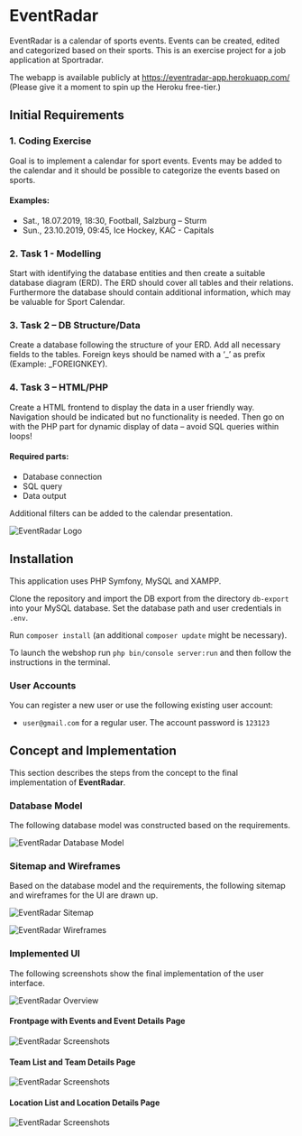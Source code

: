 # EventRadar

EventRadar is a calendar of sports events. Events can be created, edited and categorized based on their sports. This is an exercise project for a job application at Sportradar.

The webapp is available publicly at https://eventradar-app.herokuapp.com/
(Please give it a moment to spin up the Heroku free-tier.)

## Initial Requirements

### 1. Coding Exercise
Goal is to implement a calendar for sport events. Events may be added to the calendar and it should be possible to categorize the events based on sports.

#### Examples:
- Sat., 18.07.2019, 18:30, Football, Salzburg – Sturm
- Sun., 23.10.2019, 09:45, Ice Hockey, KAC - Capitals

### 2. Task 1 - Modelling
Start with identifying the database entities and then create a suitable database diagram (ERD). The ERD should cover all tables and their relations.
Furthermore the database should contain additional information, which may be valuable for Sport Calendar.

### 3. Task 2 – DB Structure/Data
Create a database following the structure of your ERD. Add all necessary fields to the tables. Foreign keys should be named with a ‘_’ as prefix (Example: _FOREIGNKEY).

### 4. Task 3 – HTML/PHP
Create a HTML frontend to display the data in a user friendly way. Navigation should be indicated but no functionality is needed.
Then go on with the PHP part for dynamic display of data – avoid SQL queries within loops!

#### Required parts:
- Database connection
- SQL query
- Data output

Additional filters can be added to the calendar presentation.

![EventRadar Logo](documentation/eventradar.png)

## Installation
This application uses PHP Symfony, MySQL and XAMPP.

Clone the repository and import the DB export from the directory `db-export` into your MySQL database. Set the database path and user credentials in `.env`.

Run `composer install` (an additional `composer update` might be necessary).

To launch the webshop run `php bin/console server:run` and then follow the instructions in the terminal.

### User Accounts
You can register a new user or use the following existing user account:
- `user@gmail.com` for a regular user. The account password is `123123`

## Concept and Implementation
This section describes the steps from the concept to the final implementation of __EventRadar__.

### Database Model
The following database model was constructed based on the requirements.

![EventRadar Database Model](documentation/01_db-model.png)

### Sitemap and Wireframes
Based on the database model and the requirements, the following sitemap and wireframes for the UI are drawn up.

![EventRadar Sitemap](documentation/02_sitemap.png)

![EventRadar Wireframes](documentation/03_wireframes.png)


### Implemented UI
The following screenshots show the final implementation of the user interface.

![EventRadar Overview](public/assets/instructions/eventradar-overview.png)

#### Frontpage with Events and Event Details Page
![EventRadar Screenshots](documentation/screenshots1.png)

#### Team List and Team Details Page
![EventRadar Screenshots](documentation/screenshots2.png)

#### Location List and Location Details Page
![EventRadar Screenshots](documentation/screenshots3.png)
